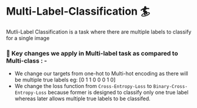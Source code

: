 # Multi-Label-Classification 🏄
Mutli-Label Classification is a task where there are multiple labels to classify for a single image
### 📌 Key changes we apply in Multi-label task as compared to Multi-class : -
- We change our targets from one-hot to Multi-hot encoding as there will be multiple true labels eg: [0 1 1 0 0 0 1 0]
- We change the loss function from `Cross-Entropy-Loss` to `Binary-Cross-Entropy-Loss` because former is designed to classify only one true label whereas 
  later allows multiple true labels to be classifed.

